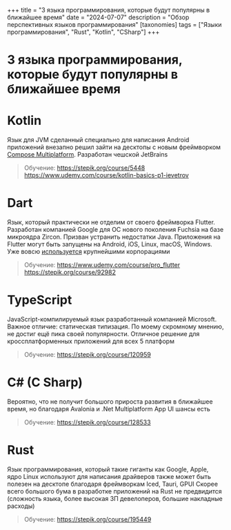 +++
title = "3 языка программирования, которые будут популярны в ближайшее время"
date = "2024-07-07"
description = "Обзор перспективных языков программирования"
[taxonomies]
tags = ["Языки программирования", "Rust", "Kotlin", "CSharp"]
+++

# 3 языка программирования, которые будут популярны в ближайшее время

# Kotlin

Язык для JVM сделанный специально для написания Android приложений внезапно решил зайти на десктопы с новым фреймворком [Compose Multiplatform](https://www.jetbrains.com/compose-multiplatform/). Разработан чешской JetBrains

> Обучение: <https://stepik.org/course/5448>  
        <https://www.udemy.com/course/kotlin-basics-p1-ievetrov>

# Dart 

Язык, который практически не отделим от своего фреймворка Flutter. Разработан компанией Google для ОС нового поколения Fuchsia на базе микроядра Zircon. Призван устранить недостатки Java. Приложения на Flutter могут быть запущены на Android, iOS, Linux, macOS, Windows. Уже вовсю [используется](https://flutter.dev/showcase) крупнейшими корпорациями

> Обучение: <https://www.udemy.com/course/pro_flutter>  
        <https://stepik.org/course/92982>

# TypeScript

JavaScript-компилируемый язык разработанный компанией Microsoft. Важное отличие: статическая типизация. По моему скромному мнению, не достиг ещё пика своей популярности. Отличное решение для кроссплатформенных приложений для всех 5 платформ

> Обучение: <https://stepik.org/course/120959>

# C# (C Sharp)

Вероятно, что не получит большого прироста развития в ближайшее время, но благодаря Avalonia и .Net Multiplatform App UI шансы есть

> Обучение: <https://stepik.org/course/128533>

# Rust

Язык программирования, который такие гиганты как Google, Apple, ядро Linux используют для написания драйверов также может быть полезен на десктопе благодаря фреймворкам Iced, Tauri, GPUI
Скорее всего большого бума в разработке приложений на Rust не предвидится (сложность языка, более высокая ЗП девелоперов, большие накладные расходы)

> Обучение: <https://stepik.org/course/195449>